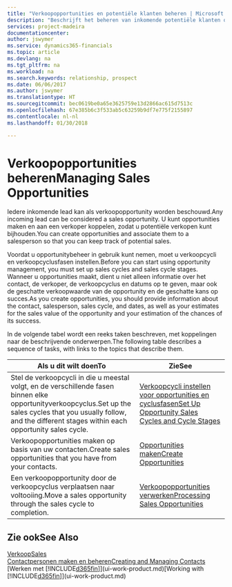 ```yaml
---
title: "Verkoopopportunities en potentiële klanten beheren | Microsoft Docs"
description: "Beschrijft het beheren van inkomende potentiële klanten of verkoopopportunity's in Finance and Operations, Business edition en het koppelen van de opportunity aan een verkoper om toekomstige verkopen te traceren."
services: project-madeira
documentationcenter: 
author: jswymer
ms.service: dynamics365-financials
ms.topic: article
ms.devlang: na
ms.tgt_pltfrm: na
ms.workload: na
ms.search.keywords: relationship, prospect
ms.date: 06/06/2017
ms.author: jswymer
ms.translationtype: HT
ms.sourcegitcommit: bec0619be0a65e3625759e13d2866ac615d7513c
ms.openlocfilehash: 67e385b6c3f533ab5c63259b9df7e775f2155897
ms.contentlocale: nl-nl
ms.lasthandoff: 01/30/2018

---
```

# <a name="managing-sales-opportunities"></a><span data-ttu-id="26ebd-103">Verkoopopportunities beheren</span><span class="sxs-lookup"><span data-stu-id="26ebd-103">Managing Sales Opportunities</span></span>
<span data-ttu-id="26ebd-104">Iedere inkomende lead kan als verkoopopportunity worden beschouwd.</span><span class="sxs-lookup"><span data-stu-id="26ebd-104">Any incoming lead can be considered a sales opportunity.</span></span> <span data-ttu-id="26ebd-105">U kunt opportunities maken en aan een verkoper koppelen, zodat u potentiële verkopen kunt bijhouden.</span><span class="sxs-lookup"><span data-stu-id="26ebd-105">You can create opportunities and associate them to a salesperson so that you can keep track of potential sales.</span></span>

<span data-ttu-id="26ebd-106">Voordat u opportunitybeheer in gebruik kunt nemen, moet u verkoopcycli en verkoopcyclusfasen instellen.</span><span class="sxs-lookup"><span data-stu-id="26ebd-106">Before you can start using opportunity management, you must set up sales cycles and sales cycle stages.</span></span> <span data-ttu-id="26ebd-107">Wanneer u opportunities maakt, dient u niet alleen informatie over het contact, de verkoper, de verkoopcyclus en datums op te geven, maar ook de geschatte verkoopwaarde van de opportunity en de geschatte kans op succes.</span><span class="sxs-lookup"><span data-stu-id="26ebd-107">As you create opportunities, you should provide information about the contact, salesperson, sales cycle, and dates, as well as your estimates for the sales value of the opportunity and your estimation of the chances of its success.</span></span>

<span data-ttu-id="26ebd-108">In de volgende tabel wordt een reeks taken beschreven, met koppelingen naar de beschrijvende onderwerpen.</span><span class="sxs-lookup"><span data-stu-id="26ebd-108">The following table describes a sequence of tasks, with links to the topics that describe them.</span></span>

| <span data-ttu-id="26ebd-109">Als u dit wilt doen</span><span class="sxs-lookup"><span data-stu-id="26ebd-109">To</span></span> | <span data-ttu-id="26ebd-110">Zie</span><span class="sxs-lookup"><span data-stu-id="26ebd-110">See</span></span> |
| --- | --- |
| <span data-ttu-id="26ebd-111">Stel de verkoopcycli in die u meestal volgt, en de verschillende fasen binnen elke opportunityverkoopcyclus.</span><span class="sxs-lookup"><span data-stu-id="26ebd-111">Set up the sales cycles that you usually follow, and the different stages within each opportunity sales cycle.</span></span> |[<span data-ttu-id="26ebd-112">Verkoopcycli instellen voor opportunities en cyclusfasen</span><span class="sxs-lookup"><span data-stu-id="26ebd-112">Set Up Opportunity Sales Cycles and Cycle Stages</span></span>](marketing-how-setup-opportunity-sales-cycles-stages.md) |
| <span data-ttu-id="26ebd-113">Verkoopopportunities maken op basis van uw contacten.</span><span class="sxs-lookup"><span data-stu-id="26ebd-113">Create sales opportunities that you have from your contacts.</span></span> |[<span data-ttu-id="26ebd-114">Opportunities maken</span><span class="sxs-lookup"><span data-stu-id="26ebd-114">Create Opportunities</span></span>](marketing-how-create-opportunities.md) |
| <span data-ttu-id="26ebd-115">Een verkoopopportunity door de verkoopcyclus verplaatsen naar voltooiing.</span><span class="sxs-lookup"><span data-stu-id="26ebd-115">Move a sales opportunity through the sales cycle to completion.</span></span> |[<span data-ttu-id="26ebd-116">Verkoopopportunities verwerken</span><span class="sxs-lookup"><span data-stu-id="26ebd-116">Processing Sales Opportunities</span></span>](marketing-processing-sales-opportunities.md) |

## <a name="see-also"></a><span data-ttu-id="26ebd-117">Zie ook</span><span class="sxs-lookup"><span data-stu-id="26ebd-117">See Also</span></span>
[<span data-ttu-id="26ebd-118">Verkoop</span><span class="sxs-lookup"><span data-stu-id="26ebd-118">Sales</span></span>](sales-manage-sales.md)  
[<span data-ttu-id="26ebd-119">Contactpersonen maken en beheren</span><span class="sxs-lookup"><span data-stu-id="26ebd-119">Creating and Managing Contacts</span></span>](marketing-contacts.md)  
<span data-ttu-id="26ebd-120">[Werken met [!INCLUDE[d365fin](includes/d365fin_md.md)]](ui-work-product.md)</span><span class="sxs-lookup"><span data-stu-id="26ebd-120">[Working with [!INCLUDE[d365fin](includes/d365fin_md.md)]](ui-work-product.md)</span></span>

